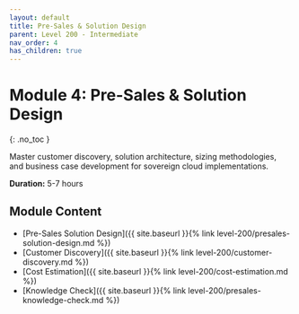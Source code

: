 ```yaml
---
layout: default
title: Pre-Sales & Solution Design
parent: Level 200 - Intermediate
nav_order: 4
has_children: true
---
```


# Module 4: Pre-Sales & Solution Design
{: .no_toc }

Master customer discovery, solution architecture, sizing methodologies, and business case development for sovereign cloud implementations.

**Duration:** 5-7 hours

## Module Content

- [Pre-Sales Solution Design]({{ site.baseurl }}{% link level-200/presales-solution-design.md %})
- [Customer Discovery]({{ site.baseurl }}{% link level-200/customer-discovery.md %})
- [Cost Estimation]({{ site.baseurl }}{% link level-200/cost-estimation.md %})
- [Knowledge Check]({{ site.baseurl }}{% link level-200/presales-knowledge-check.md %})
